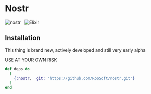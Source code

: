 # Nostr

![nostr](https://raw.githubusercontent.com/RooSoft/nostr/main/guides/assets/images/nostr.jpeg)&nbsp;&nbsp;
![Elixir](https://raw.githubusercontent.com/RooSoft/nostr/main/guides/assets/images/elixir-with-name.svg)

## Installation

This thing is brand new, actively developed and still very early alpha

USE AT YOUR OWN RISK

```elixir
def deps do
  [
    {:nostr,  git: "https://github.com/RooSoft/nostr.git"}
  ]
end
```

